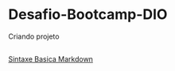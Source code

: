 # Desafio-Bootcamp-DIO
Criando projeto 

##
[Sintaxe Basica Markdown](https://markdownlivepreview.com/)
